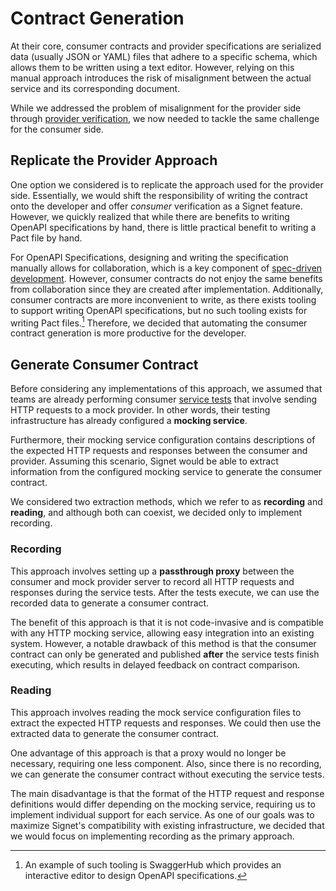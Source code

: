 # Contract Generation

At their core, consumer contracts and provider specifications are serialized data (usually JSON or YAML) files that adhere to a specific schema, which allows them to be written using a text editor.
However, relying on this manual approach introduces the risk of misalignment between the actual service and its corresponding document.

While we addressed the problem of misalignment for the provider side through [provider verification](https://signet-framework.dev/case-study/design-decisions/provider-verification), we now needed to tackle the same challenge for the consumer side.

## Replicate the Provider Approach

One option we considered is to replicate the approach used for the provider side.
Essentially, we would shift the responsibility of writing the contract onto the developer and offer *consumer* verification as a Signet feature.
However, we quickly realized that while there are benefits to writing OpenAPI specifications by hand, there is little practical benefit to writing a Pact file by hand.

For OpenAPI Specifications, designing and writing the specification manually allows for collaboration, which is a key component of [spec-driven development](https://signet-framework.dev/case-study/contract_testing#spec-driven).
However, consumer contracts do not enjoy the same benefits from collaboration since they are created after implementation.
Additionally, consumer contracts are more inconvenient to write, as there exists tooling to support writing OpenAPI specifications, but no such tooling exists for writing Pact files.[^1]
Therefore, we decided that automating the consumer contract generation is more productive for the developer.

## Generate Consumer Contract

Before considering any implementations of this approach, we assumed that teams are already performing consumer [service tests](https://signet-framework.dev/case-study/background/challenges_testing_microservices#challenges-with-integration-testing) that involve sending HTTP requests to a mock provider.
In other words, their testing infrastructure has already configured a **mocking service**.

Furthermore, their mocking service configuration contains descriptions of the expected HTTP requests and responses between the consumer and provider.
Assuming this scenario, Signet would be able to extract information from the configured mocking service to generate the consumer contract.

We considered two extraction methods, which we refer to as **recording** and **reading**, and although both can coexist, we decided only to implement recording.

### Recording

This approach involves setting up a **passthrough proxy** between the consumer and mock provider server to record all HTTP requests and responses during the service tests.
After the tests execute, we can use the recorded data to generate a consumer contract.

The benefit of this approach is that it is not code-invasive and is compatible with any HTTP mocking service, allowing easy integration into an existing system. However, a notable drawback of this method is that the consumer contract can only be generated and published **after** the service tests finish executing, which results in delayed feedback on contract comparison.

### Reading

This approach involves reading the mock service configuration files to extract the expected HTTP requests and responses.
We could then use the extracted data to generate the consumer contract.

One advantage of this approach is that a proxy would no longer be necessary, requiring one less component.
Also, since there is no recording, we can generate the consumer contract without executing the service tests.

The main disadvantage is that the format of the HTTP request and response definitions would differ depending on the mocking service, requiring us to implement individual support for each service.
As one of our goals was to maximize Signet's compatibility with existing infrastructure, we decided that we would focus on implementing recording as the primary approach.

[^1]: An example of such tooling is SwaggerHub which provides an interactive editor to design OpenAPI specifications.
